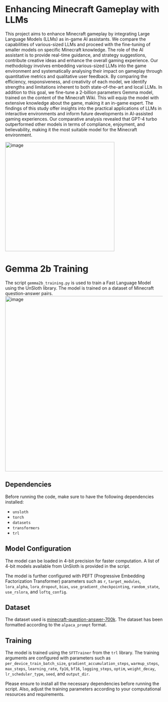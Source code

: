 # Enhancing Minecraft Gameplay with LLMs
This project aims to enhance Minecraft gameplay by integrating Large Language Models (LLMs) as in-game AI assistants. We compare the capabilities of various-sized LLMs and proceed with the fine-tuning of smaller models on specific Minecraft knowledge. The role of the AI assistant is to provide real-time guidance, and strategy suggestions, contribute creative ideas and enhance the overall gaming experience. Our methodology involves embedding various-sized LLMs into the game environment and systematically analysing their impact on gameplay through quantitative metrics and qualitative user feedback. By comparing the efficiency, responsiveness, and creativity of each model, we identify strengths and limitations inherent to both state-of-the-art and local LLMs. In addition to this goal, we fine-tune a 2-billion parameters Gemma model, trained on the content of the Minecraft Wiki. This will equip the model with extensive knowledge about the game, making it an in-game expert. The findings of this study offer insights into the practical applications of LLMs in interactive environments and inform future developments in AI-assisted gaming experiences. Our comparative analysis revealed that GPT-4 turbo outperformed other models in terms of compliance, enjoyment, and believability, making it the most suitable model for the Minecraft environment.

<img width="349" alt="image" src="https://github.com/user-attachments/assets/ddaec680-0f63-485b-94ac-141082e2135d">

# Gemma 2b Training
The script `gemma2b_training.py` is used to train a Fast Language Model using the UnSloth library. The model is trained on a dataset of Minecraft question-answer pairs.
<img width="560" alt="image" src="https://github.com/user-attachments/assets/3f596f87-3e52-46f4-af8b-c529dc7eb8d3">


## Dependencies

Before running the code, make sure to have the following dependencies installed:

- `unsloth`
- `torch`
- `datasets`
- `transformers`
- `trl`

## Model Configuration

The model can be loaded in 4-bit precision for faster computation. A list of 4-bit models available from UnSloth is provided in the script.

The model is further configured with PEFT (Progressive Embedding Factorization Transformer) parameters such as `r`, `target_modules`, `lora_alpha`, `lora_dropout`, `bias`, `use_gradient_checkpointing`, `random_state`, `use_rslora`, and `loftq_config`.

## Dataset

The dataset used is [minecraft-question-answer-700k](https://huggingface.co/datasets/naklecha/minecraft-question-answer-700k). The dataset has been formatted according to the `alpaca_prompt` format.

## Training

The model is trained using the `SFTTrainer` from the `trl` library. The training arguments are configured with parameters such as `per_device_train_batch_size`, `gradient_accumulation_steps`, `warmup_steps`, `max_steps`, `learning_rate`, `fp16`, `bf16`, `logging_steps`, `optim`, `weight_decay`, `lr_scheduler_type`, `seed`, and `output_dir`.

Please ensure to install all the necessary dependencies before running the script. Also, adjust the training parameters according to your computational resources and requirements. 
